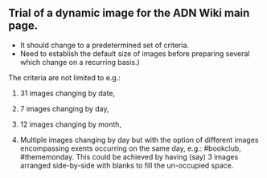 Trial of a dynamic image for the ADN Wiki main page.
----

- It should change to a predetermined set of criteria.
- Need to establish the default size of images before preparing several which change on a recurring basis.)

The criteria are not limited to e.g.:

1. 31 images changing by date,

2. 7 images changing by day,

3. 12 images changing by month,

3. Multiple images changing by day but with the option of different images encompassing exents occurring on the same day, e.g.:
   #bookclub, #thememonday.
  This could be achieved by having (say) 3 images arranged side-by-side with blanks to fill the un-occupied space.
